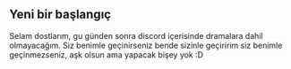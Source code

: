 ## Yeni bir başlangıç

Selam dostlarım, gu günden sonra discord içerisinde dramalara dahil olmayacağım. Siz benimle geçinirseniz bende sizinle geçiririm
siz benimle geçinmezseniz, aşk olsun ama yapacak bişey yok :D 
